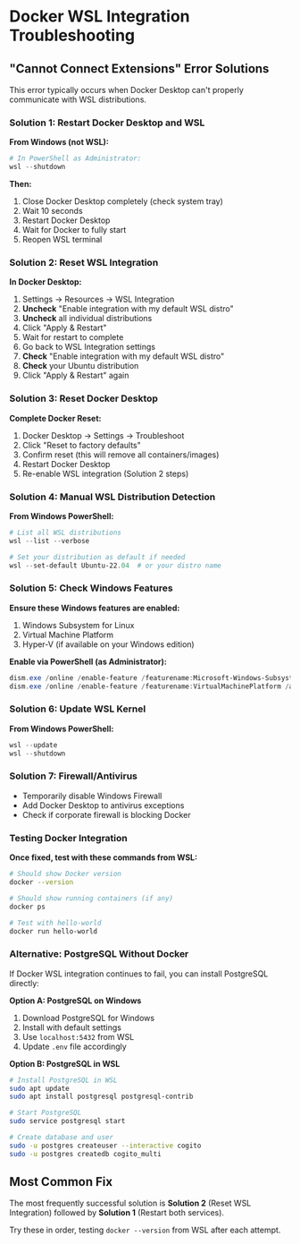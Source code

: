 # Docker WSL Integration Troubleshooting

## "Cannot Connect Extensions" Error Solutions

This error typically occurs when Docker Desktop can't properly communicate with WSL distributions.

### Solution 1: Restart Docker Desktop and WSL

**From Windows (not WSL):**
```powershell
# In PowerShell as Administrator:
wsl --shutdown
```

**Then:**
1. Close Docker Desktop completely (check system tray)
2. Wait 10 seconds
3. Restart Docker Desktop
4. Wait for Docker to fully start
5. Reopen WSL terminal

### Solution 2: Reset WSL Integration

**In Docker Desktop:**
1. Settings → Resources → WSL Integration
2. **Uncheck** "Enable integration with my default WSL distro"
3. **Uncheck** all individual distributions
4. Click "Apply & Restart"
5. Wait for restart to complete
6. Go back to WSL Integration settings
7. **Check** "Enable integration with my default WSL distro"
8. **Check** your Ubuntu distribution
9. Click "Apply & Restart" again

### Solution 3: Reset Docker Desktop

**Complete Docker Reset:**
1. Docker Desktop → Settings → Troubleshoot
2. Click "Reset to factory defaults"
3. Confirm reset (this will remove all containers/images)
4. Restart Docker Desktop
5. Re-enable WSL integration (Solution 2 steps)

### Solution 4: Manual WSL Distribution Detection

**From Windows PowerShell:**
```powershell
# List all WSL distributions
wsl --list --verbose

# Set your distribution as default if needed
wsl --set-default Ubuntu-22.04  # or your distro name
```

### Solution 5: Check Windows Features

**Ensure these Windows features are enabled:**
1. Windows Subsystem for Linux
2. Virtual Machine Platform
3. Hyper-V (if available on your Windows edition)

**Enable via PowerShell (as Administrator):**
```powershell
dism.exe /online /enable-feature /featurename:Microsoft-Windows-Subsystem-Linux /all /norestart
dism.exe /online /enable-feature /featurename:VirtualMachinePlatform /all /norestart
```

### Solution 6: Update WSL Kernel

**From Windows PowerShell:**
```powershell
wsl --update
wsl --shutdown
```

### Solution 7: Firewall/Antivirus

- Temporarily disable Windows Firewall
- Add Docker Desktop to antivirus exceptions
- Check if corporate firewall is blocking Docker

### Testing Docker Integration

**Once fixed, test with these commands from WSL:**
```bash
# Should show Docker version
docker --version

# Should show running containers (if any)
docker ps

# Test with hello-world
docker run hello-world
```

### Alternative: PostgreSQL Without Docker

If Docker WSL integration continues to fail, you can install PostgreSQL directly:

**Option A: PostgreSQL on Windows**
1. Download PostgreSQL for Windows
2. Install with default settings
3. Use `localhost:5432` from WSL
4. Update `.env` file accordingly

**Option B: PostgreSQL in WSL**
```bash
# Install PostgreSQL in WSL
sudo apt update
sudo apt install postgresql postgresql-contrib

# Start PostgreSQL
sudo service postgresql start

# Create database and user
sudo -u postgres createuser --interactive cogito
sudo -u postgres createdb cogito_multi
```

## Most Common Fix

The most frequently successful solution is **Solution 2** (Reset WSL Integration) followed by **Solution 1** (Restart both services).

Try these in order, testing `docker --version` from WSL after each attempt.